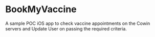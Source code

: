 # BookMyVaccine
A sample POC iOS app to check vaccine appointments on the Cowin servers and Update User on passing the required criteria.
